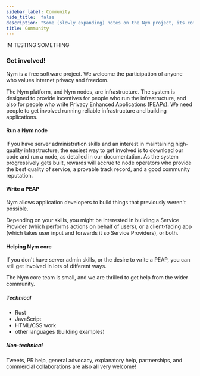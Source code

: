 ```yaml
---
sidebar_label: Community
hide_title:  false
description: "Some (slowly expanding) notes on the Nym project, its community and governance."
title: Community
---
```


IM TESTING SOMETHING

### Get involved!

Nym is a free software project. We welcome the participation of anyone who values internet privacy and freedom.

The Nym platform, and Nym nodes, are infrastructure. The system is designed to provide incentives for people who run the infrastructure, and also for people who write Privacy Enhanced Applications (PEAPs). We need people to get involved running reliable infrastructure and building applications.

#### Run a Nym node

If you have server administration skills and an interest in maintaining high-quality infrastructure, the easiest way to get involved is to download our code and run a node, as detailed in our documentation. As the system progressively gets built, rewards will accrue to node operators who provide the best quality of service, a provable track record, and a good community reputation.

#### Write a PEAP

Nym allows application developers to build things that previously weren't possible.

Depending on your skills, you might be interested in building a Service Provider (which performs actions on behalf of users), or a client-facing app (which takes user input and forwards it so Service Providers), or both.

#### Helping Nym core

If you don't have server admin skills, or the desire to write a PEAP, you can still get involved in lots of different ways.

The Nym core team is small, and we are thrilled to get help from the wider community.

##### Technical

- Rust
- JavaScript
- HTML/CSS work
- other languages (building examples)

##### Non-technical

Tweets, PR help, general advocacy, explanatory help, partnerships, and commercial collaborations are also all very welcome!
